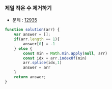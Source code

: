 ### 제일 작은 수 제거하기

- 문제 : [12935](https://programmers.co.kr/learn/courses/30/lessons/12935)

~~~javascript
function solution(arr) {
    var answer = [];
    if(arr.length == 1){
        answer[0] = -1
    } else {
        const min = Math.min.apply(null, arr)
        const idx = arr.indexOf(min)
        arr.splice(idx,1)
        answer = arr
    }
    return answer;
}

~~~

